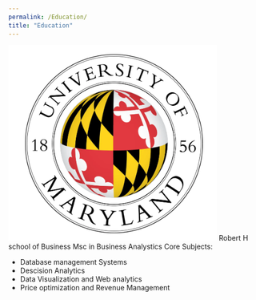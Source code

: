 ```yaml
---
permalink: /Education/
title: "Education"
---
```


![UMD logo](assets/images/UMD.png)
Robert H school of Business
Msc in Business Analystics
Core Subjects: 
- Database management Systems
- Descision Analytics
- Data Visualization and Web analytics
- Price optimization and Revenue Management
